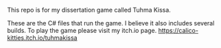 This repo is for my dissertation game called Tuhma Kissa. 

These are the C# files that run the game. I believe it also includes several builds.  To play the game please visit my itch.io page. https://calico-kitties.itch.io/tuhmakissa
